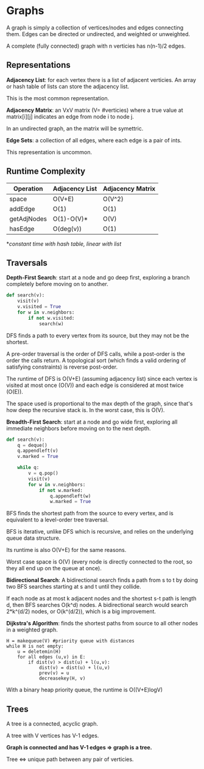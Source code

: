 # Graphs

A graph is simply a collection of vertices/nodes and edges connecting them. Edges can be directed or undirected, and weighted or unweighted.

A complete (fully connected) graph with n verticies has n(n-1)/2 edges.

## Representations

**Adjacency List**: for each vertex there is a list of adjacent verticies. An array or hash table of lists can store the adjacency list.

This is the most common representation.

**Adjacency Matrix**: an VxV matrix (V= #verticies) where a true value at matrix[i][j] indicates an edge from node i to node j.

In an undirected graph, an the matrix will be symettric.

**Edge Sets**: a collection of all edges, where each edge is a pair of ints.

This representation is uncommon.

## Runtime Complexity

| Operation   | Adjacency List | Adjacency Matrix |
| ----------- | -------------- | ---------------- |
| space       | O(V+E)         | O(V^2)           |
| addEdge     | O(1)           | O(1)             |
| getAdjNodes | O(1)-O(V)\*    | O(V)             |
| hasEdge     | O(deg(v))      | O(1)             |

\*_constant time with hash table, linear with list_

## Traversals

**Depth-First Search**: start at a node and go deep first, exploring a branch completely before moving on to another.

```python
def search(v):
    visit(v)
    v.visited = True
    for w in v.neighbors:
        if not w.visited:
            search(w)
```

DFS finds a path to every vertex from its source, but they may not be the shortest.

A pre-order traversal is the order of DFS calls, while a post-order is the order the calls return. A topological sort (which finds a valid ordering of satisfying constraints) is reverse post-order.

The runtime of DFS is O(V+E) (assuming adjacency list) since each vertex is visited at most once (O(V)) and each edge is considered at most twice (O(E)).

The space used is proportional to the max depth of the graph, since that's how deep the recursive stack is. In the worst case, this is O(V).

**Breadth-First Search**: start at a node and go wide first, exploring all immediate neighbors before moving on to the next depth.

```python
def search(v):
    q = deque()
    q.appendleft(v)
    v.marked = True

    while q:
        v = q.pop()
        visit(v)
        for w in v.neighbors:
            if not w.marked:
                q.appendleft(w)
                w.marked = True
```

BFS finds the shortest path from the source to every vertex, and is equivalent to a level-order tree traversal.

BFS is iterative, unlike DFS which is recursive, and relies on the underlying queue data structure.

Its runtime is also O(V+E) for the same reasons.

Worst case space is O(V) (every node is directly connected to the root, so they all end up on the queue at once).

**Bidirectional Search**: A bidirectional search finds a path from s to t by doing two BFS searches starting at s and t until they collide.

If each node as at most k adjacent nodes and the shortest s-t path is length d, then BFS searches O(k^d) nodes. A bidirectional search would search 2\*k^(d/2) nodes, or O(k^(d/2)), which is a big improvement.

**Dijkstra's Algorithm**: finds the shortest paths from source to all other nodes in a weighted graph.

```
H = makequeue(V) #priority queue with distances
while H is not empty:
    u = deletemin(H)
    for all edges (u,v) in E:
        if dist(v) > dist(u) + l(u,v):
            dist(v) = dist(u) + l(u,v)
            prev(v) = u
            decreasekey(H, v)
```

With a binary heap priority queue, the runtime is O((V+E)logV)

## Trees

A tree is a connected, acyclic graph.

A tree with V vertices has V-1 edges.

**Graph is connected and has V-1 edges => graph is a tree.**

Tree <=> unique path between any pair of verticies.

